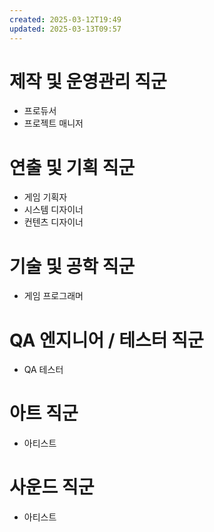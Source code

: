 ```yaml
---
created: 2025-03-12T19:49
updated: 2025-03-13T09:57
---
```

# 제작 및 운영관리 직군
- 프로듀서
- 프로젝트 매니저
# 연출 및 기획 직군
- 게임 기획자
- 시스템 디자이너
- 컨텐츠 디자이너
# 기술 및 공학 직군
- 게임 프로그래머
# QA 엔지니어 / 테스터 직군
- QA 테스터
# 아트 직군
- 아티스트
# 사운드 직군
- 아티스트


